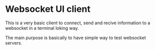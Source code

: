 # Websocket UI client

This is a very basic client to connect, send and recive information to a websocket in a terminal loking way.

The main purpose is basically to have simple way to test websocket servers.

